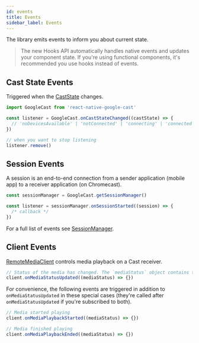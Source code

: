 ```yaml
---
id: events
title: Events
sidebar_label: Events
---
```


The library emits events to inform you about current state.

> The new Hooks API automatically handles native events and updates your component state. If you're using functional components, it's recommended you use hooks instead of events.

## Cast State Events

Triggered when the [CastState](../api/classes/castcontext#static-getcaststate) changes.

```js
import GoogleCast from 'react-native-google-cast'

const listener = GoogleCast.onCastStateChanged((castState) => {
  // 'noDevicesAvailable' | 'notConnected' | 'connecting' | 'connected'
})

// when you want to stop listening
listener.remove()
```

## Session Events

A session is an end-to-end connection from a sender application (mobile app) to a receiver application (on Chromecast).

```js
const sessionManager = GoogleCast.getSessionManager()

const listener = sessionManager.onSessionStarted((session) => {
  /* callback */
})
```

For a full list of events see [SessionManager](../api/classes/sessionmanager).

## Client Events

[RemoteMediaClient](../api/classes/remotemediaclient) controls media playback on a Cast receiver.

```js
// Status of the media has changed. The `mediaStatus` object contains the new status.
client.onMediaStatusUpdated((mediaStatus) => {})
```

For convenience, the following events are triggered in addition to `onMediaStatusUpdated` in these special cases (they're called after `onMediaStatusUpdated` if you're subscribed to both).

```js
// Media started playing
client.onMediaPlaybackStarted((mediaStatus) => {})

// Media finished playing
client.onMediaPlaybackEnded((mediaStatus) => {})
```

<!-- ## Channel Events

A virtual communication channel for exchanging messages between a Cast sender (mobile app) and a Cast receiver (on Chromecast).

Each channel is tagged with a unique namespace, so multiple channels may be multiplexed over a single network connection between a sender and a receiver.

A channel must be registered by calling `GoogleCast.initChannel('urn:x-cast:...')` before it can be used. When the associated session is established, the channel will be connected automatically and can then send and receive messages.

⚠️ To process custom events, you will need to create a custom receiver (CAF) as demonstrated in the [example project](example/receiver/index.html). Please note that, by default, CAF tries to parse the message as JSON (only the receiver does this, not the sender). More information in [this issue, specifically comment #7](https://issuetracker.google.com/issues/117136854#comment7).

```js
// Communication channel established
GoogleCast.EventEmitter.addListener(
  GoogleCast.CHANNEL_CONNECTED,
  ({ namespace }) => {}
)

// Communication channel terminated
GoogleCast.EventEmitter.addListener(
  GoogleCast.CHANNEL_DISCONNECTED,
  ({ namespace }) => {}
)

// Message received
GoogleCast.EventEmitter.addListener(
  GoogleCast.CHANNEL_MESSAGE_RECEIVED,
  ({ namespace, message }) => {}
)

// Send message
GoogleCast.sendMessage(namespace, message)
``` -->
